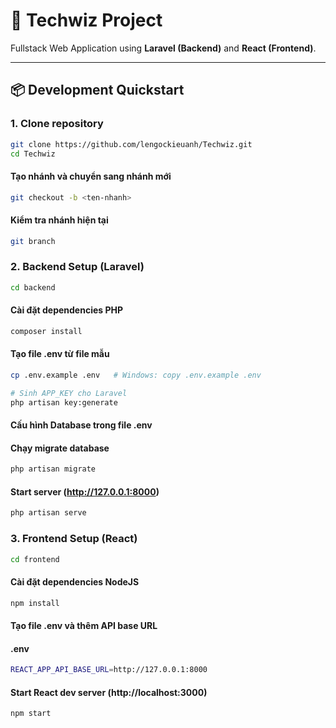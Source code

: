 # 🚀 Techwiz Project

Fullstack Web Application using **Laravel (Backend)** and **React (Frontend)**.

---

## 📦 Development Quickstart

### 1. Clone repository
```bash
git clone https://github.com/lengockieuanh/Techwiz.git
cd Techwiz
```
#### Tạo nhánh và chuyển sang nhánh mới
```bash
git checkout -b <ten-nhanh>
```

#### Kiểm tra nhánh hiện tại
```bash
git branch
```

### 2. Backend Setup (Laravel)
```bash
cd backend
```

#### Cài đặt dependencies PHP
```bash
composer install
```

#### Tạo file .env từ file mẫu
```bash
cp .env.example .env   # Windows: copy .env.example .env
```

```bash
# Sinh APP_KEY cho Laravel
php artisan key:generate
```

#### Cấu hình Database trong file .env

#### Chạy migrate database
```bash
php artisan migrate
```

#### Start server (http://127.0.0.1:8000)
```bash
php artisan serve
```

### 3. Frontend Setup (React)
```bash
cd frontend
```

#### Cài đặt dependencies NodeJS
```bash
npm install
```

#### Tạo file .env và thêm API base URL
#### .env
```bash
REACT_APP_API_BASE_URL=http://127.0.0.1:8000
```

#### Start React dev server (http://localhost:3000)
```bash
npm start
```

